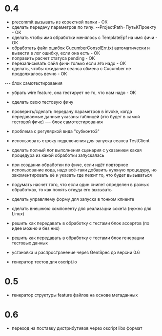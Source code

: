 # 0.4

* precommit вызывать из коректной папки - ОК
* сделать передачу параметров по типу: --ProjectPath=ПутьКПроекту - ОК
* сделать чтобы имя обработки менялось с TemplateEpf на имя фичи - ОК
* обработать файл ошибок CucumberConsolErr.txt автоматически и вывести в лог ошибку, если она есть - ОК
* поправить расчет статуса pending - ОК
* перезаписывать файл фичи только если это надо - ОК
* сделать, чтобы ожидание сеанса обмена с Cucumber не продолжалось вечно - ОК

--- блок самотестирования
* убрать wire feature, она тестирует не то, что нам надо - ОК
* сделать свою тестовую фичу
* проверить/сделать передачу параметров в invoke, когда передаваемые данные указаны таблицей (это будет в самой тестовой фиче)
--- блок самотестирования

* проблема с регуляркой вида "субконто3"
* использовать строку подключения для запуска сеанса TestClient
* сделать полный лог выполнения сценария с указанием какая процедура из какой обработки запускалась
* при создании обработки по фиче, если идёт повторное использование кода, надо всё-таки добавить нужную процедуру, но закоментировать её и указать где лежит то, что будет вызываться
* подумать насчет того, что если один снипет определен в разных обработках, то как понять откуда его вызывать
* сделать управляему форму для запуска в тонком клиенте
* сделать внешнюю компоненту для реализации сокета (нужно для Linux)
* решить как передавать в обработку с тестами блок ассертов (по идее можно и без них)
* решить как передавать в обработку с тестами блок генерации тестовых данных
* установка и распространение через GemSpec до версии 0.6
* генератор тестов для oscript.io



# 0.5

* генератор структуры feature файлов на основе метаданных

# 0.6

* переход на поставку дистрибутивов через oscript libs формат